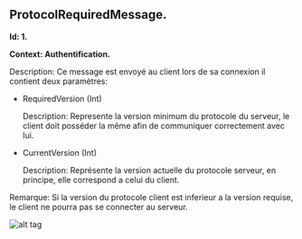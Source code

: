 ## ProtocolRequiredMessage.
<b>
Id: 1.

Context: Authentification.
</b>

Description: Ce message est envoyé au client lors de sa connexion il contient deux paramètres:

<p>

* RequiredVersion (Int) <p>
Description: Represente la version minimum du protocole du serveur, le client doit posséder la même afin de communiquer correctement avec lui.

* CurrentVersion (Int)<p>
Description: Représente la version actuelle du protocole serveur, en principe, elle correspond a celui du client.

<p>
Remarque: Si la version du protocole client est inferieur a la version requise, le client ne pourra pas se connecter au serveur.

![alt tag](http://i.imgur.com/GwmfFHo.png)



